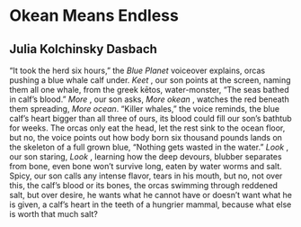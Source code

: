 # Okean Means Endless
## Julia Kolchinsky Dasbach
“It took the herd six hours,”
the _Blue Planet_ voiceover explains,
orcas pushing a blue whale calf
under. _Keet_ , our son points
at the screen, naming them all
one whale, from the greek kētos,
water-monster, “The seas bathed
in calf’s blood.” _More_ , our son
asks, _More okean_ , watches the red
beneath them spreading, _More ocean_.
“Killer whales,” the voice reminds,
the blue calf’s heart bigger
than all three of ours, its blood could fill
our son’s bathtub for weeks. The orcas
only eat the head, let the rest sink
to the ocean floor, but no, the voice
points out how body born six thousand pounds
lands on the skeleton of a full grown blue,
“Nothing gets wasted in the water.”
 _Look_ , our son staring, _Look_ ,
learning how the deep devours,
blubber separates from bone,
even bone won’t survive long,
eaten by water worms and salt.
Spicy, our son calls any intense
flavor, tears in his mouth, but no,
not over this, the calf’s
blood or its bones, the orcas
swimming through reddened salt,
but over desire, he wants
what he cannot have
or doesn’t want what he is
given, a calf’s heart
in the teeth of a hungrier mammal,
because what else is worth
that much salt?